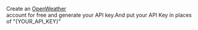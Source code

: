 Create an [OpenWeather](https://openweathermap.org/) 
<br>account for free and generate your API key.And put your API Key in places of "{YOUR_API_KEY}"
